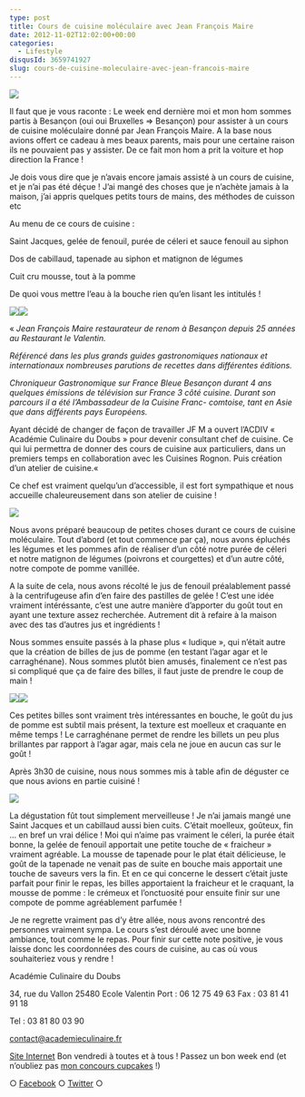 ```yaml
---
type: post
title: Cours de cuisine moléculaire avec Jean François Maire
date: 2012-11-02T12:02:00+00:00
categories:
  - Lifestyle
disqusId: 3659741927
slug: cours-de-cuisine-moleculaire-avec-jean-francois-maire
---
```


[![](http://3.bp.blogspot.com/-uDoz7q1ik-w/UJOcCuhnabI/AAAAAAAAFFU/VZk6K4L46oU/s640/20121027_cours_cuisine_moleculaire_jean_francois_maire_0002.jpg)](http://3.bp.blogspot.com/-uDoz7q1ik-w/UJOcCuhnabI/AAAAAAAAFFU/VZk6K4L46oU/s1600/20121027_cours_cuisine_moleculaire_jean_francois_maire_0002.jpg)

Il faut que je vous raconte : Le week end dernière moi et mon hom sommes partis à Besançon (oui oui Bruxelles => Besançon) pour assister à un cours de cuisine moléculaire donné par Jean François Maire. A la base nous avions offert ce cadeau à mes beaux parents, mais pour une certaine raison ils ne pouvaient pas y assister. De ce fait mon hom a prit la voiture et hop direction la France !

Je dois vous dire que je n’avais encore jamais assisté à un cours de cuisine, et je n’ai pas été déçue ! J’ai mangé des choses que je n’achète jamais à la maison, j’ai appris quelques petits tours de mains, des méthodes de cuisson etc

Au menu de ce cours de cuisine :

Saint Jacques, gelée de fenouil, purée de céleri et sauce fenouil au siphon

Dos de cabillaud, tapenade au siphon et matignon de légumes

Cuit cru mousse, tout à la pomme

De quoi vous mettre l’eau à la bouche rien qu’en lisant les intitulés !

[![](http://3.bp.blogspot.com/-8FCROeK9dEQ/UJOcDoIdSGI/AAAAAAAAFFc/52qlb7jBM7g/s400/20121027_cours_cuisine_moleculaire_jean_francois_maire_0005.jpg)](http://3.bp.blogspot.com/-8FCROeK9dEQ/UJOcDoIdSGI/AAAAAAAAFFc/52qlb7jBM7g/s1600/20121027_cours_cuisine_moleculaire_jean_francois_maire_0005.jpg)[![](http://3.bp.blogspot.com/-N-3CEztJ-b0/UJOcHyiPrlI/AAAAAAAAFF0/Rh274lw_Kho/s400/20121027_cours_cuisine_moleculaire_jean_francois_maire_0097.jpg)](http://3.bp.blogspot.com/-N-3CEztJ-b0/UJOcHyiPrlI/AAAAAAAAFF0/Rh274lw_Kho/s1600/20121027_cours_cuisine_moleculaire_jean_francois_maire_0097.jpg)

« _Jean François Maire restaurateur de renom à Besançon depuis 25 années au Restaurant le Valentin._

_Référencé dans les plus grands guides gastronomiques nationaux et internationaux nombreuses parutions de recettes dans différentes éditions._

_Chroniqueur Gastronomique sur France Bleue Besançon durant 4 ans quelques émissions de télévision sur France 3 côté cuisine. Durant son parcours il a été l’Ambassadeur de la Cuisine Franc- comtoise, tant en Asie que dans différents pays Européens._

Ayant décidé de changer de façon de travailler JF M a ouvert l’ACDIV « Académie Culinaire du Doubs » pour devenir consultant chef de cuisine. Ce qui lui permettra de donner des cours de cuisine aux particuliers, dans un premiers temps en collaboration avec les Cuisines Rognon. Puis création d’un atelier de cuisine.«

Ce chef est vraiment quelqu’un d’accessible, il est fort sympathique et nous accueille chaleureusement dans son atelier de cuisine !

[![](http://1.bp.blogspot.com/-kwzOvvkiFAQ/UJOcFDy0G6I/AAAAAAAAFFk/1BhqyPC-20c/s320/20121027_cours_cuisine_moleculaire_jean_francois_maire_0008.jpg)](http://1.bp.blogspot.com/-kwzOvvkiFAQ/UJOcFDy0G6I/AAAAAAAAFFk/1BhqyPC-20c/s1600/20121027_cours_cuisine_moleculaire_jean_francois_maire_0008.jpg)

Nous avons préparé beaucoup de petites choses durant ce cours de cuisine moléculaire. Tout d’abord (et tout commence par ça), nous avons épluchés les légumes et les pommes afin de réaliser d’un côté notre purée de céleri et notre matignon de légumes (poivrons et courgettes) et d’un autre côté, notre compote de pomme vanillée.

A la suite de cela, nous avons récolté le jus de fenouil préalablement passé à la centrifugeuse afin d’en faire des pastilles de gelée ! C’est une idée vraiment intéréssante, c’est une autre manière d’apporter du goût tout en ayant une texture assez recherchée. Autrement dit à refaire à la maison avec des tas d’autres jus et ingrédients !

Nous sommes ensuite passés à la phase plus « ludique », qui n’était autre que la création de billes de jus de pomme (en testant l’agar agar et le carraghénane). Nous sommes plutôt bien amusés, finalement ce n’est pas si compliqué que ça de faire des billes, il faut juste de prendre le coup de main !

[![](http://2.bp.blogspot.com/-rFOBukr5nC0/UJOcJfmvO7I/AAAAAAAAFF8/SR7QQemlvfI/s400/20121027_cours_cuisine_moleculaire_jean_francois_maire_0101.jpg)](http://2.bp.blogspot.com/-rFOBukr5nC0/UJOcJfmvO7I/AAAAAAAAFF8/SR7QQemlvfI/s1600/20121027_cours_cuisine_moleculaire_jean_francois_maire_0101.jpg)[![](http://3.bp.blogspot.com/-Drtb3amZH78/UJOcKsR2DiI/AAAAAAAAFGE/ucHlF7l0luQ/s400/20121027_cours_cuisine_moleculaire_jean_francois_maire_0118.jpg)](http://3.bp.blogspot.com/-Drtb3amZH78/UJOcKsR2DiI/AAAAAAAAFGE/ucHlF7l0luQ/s1600/20121027_cours_cuisine_moleculaire_jean_francois_maire_0118.jpg)

Ces petites billes sont vraiment très intéressantes en bouche, le goût du jus de pomme est subtil mais présent, la texture est moelleux et craquante en même temps ! Le carraghénane permet de rendre les billets un peu plus brillantes par rapport à l’agar agar, mais cela ne joue en aucun cas sur le goût !

Après 3h30 de cuisine, nous nous sommes mis à table afin de déguster ce que nous avions en partie cuisiné !

[![](http://4.bp.blogspot.com/-G0WYdIm3_rc/UJOkhlX_JwI/AAAAAAAAFHE/6vRdxFxDo6E/s1600/20121027_cours_cuisine_moleculaire_jean_francois_maire.jpg)](http://4.bp.blogspot.com/-G0WYdIm3_rc/UJOkhlX_JwI/AAAAAAAAFHE/6vRdxFxDo6E/s1600/20121027_cours_cuisine_moleculaire_jean_francois_maire.jpg)

La dégustation fût tout simplement merveilleuse ! Je n’ai jamais mangé une Saint Jacques et un cabillaud aussi bien cuits. C’était moelleux, goûteux, fin … en bref un vrai délice ! Moi qui n’aime pas vraiment le céleri, la purée était bonne, la gelée de fenouil apportait une petite touche de « fraicheur » vraiment agréable. La mousse de tapenade pour le plat était délicieuse, le goût de la tapenade ne venait pas de suite en bouche mais apportait une touche de saveurs vers la fin. Et en ce qui concerne le dessert c’était juste parfait pour finir le repas, les billes apportaient la fraicheur et le craquant, la mousse de pomme : le crémeux et l’onctuosité pour ensuite finir sur une compote de pomme agréablement parfumée !

Je ne regrette vraiment pas d’y être allée, nous avons rencontré des personnes vraiment sympa. Le cours s’est déroulé avec une bonne ambiance, tout comme le repas. Pour finir sur cette note positive, je vous laisse donc les coordonnées des cours de cuisine, au cas où vous souhaiteriez vous y rendre !

Académie Culinaire du Doubs

34, rue du Vallon
25480 Ecole Valentin
Port : 06 12 75 49 63
Fax : 03 81 41 91 18

Tel : 03 81 80 03 90

[contact@academieculinaire.fr](mailto:contact@academieculinaire.fr)

[Site Internet](http://www.academieculinaire.fr/) Bon vendredi à toutes et à tous ! Passez un bon week end (et n’oubliez pas [mon concours cupcakes](http://www.crokmou.com/2012/10/concours-recette-cupcake-partenaire-petitplat.fr.html) !)

○ [Facebook](https://www.facebook.com/crokmou.blog) ○ [Twitter](https://twitter.com/Crokmou) ○

 